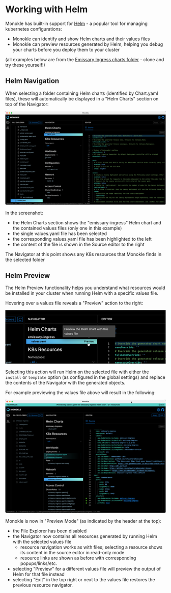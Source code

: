 # Working with Helm

Monokle has built-in support for [Helm](https://helm.sh/) - a popular tool for managing kubernetes configurations:

- Monokle can identify and show Helm charts and their values files  
- Monokle can preview resources generated by Helm, helping you debug your charts before you deploy them to your cluster

(all examples below are from the [Emissary Ingress charts folder](https://github.com/emissary-ingress/emissary/tree/master/charts/emissary-ingress) - clone and try these yourself!)

## Helm Navigation

When selecting a folder containing Helm charts (identified by Chart.yaml files), these will automatically be displayed in 
a "Helm Charts" section on top of the Navigator:

![Helm Navigation](img/helm-navigation.png)

In the screenshot:

* the Helm Charts section shows the "emissary-ingress" Helm chart and the contained values files (only one in this example) 
* the single values.yaml file has been selected
* the corresponding values.yaml file has been highlighted to the left
* the content of the file is shown in the Source editor to the right

The Navigator at this point shows any K8s resources that Monokle finds in the selected folder

## Helm Preview

The Helm Preview functionality helps you understand what resources would be installed in your cluster when running Helm with 
a specific values file.

Hovering over a values file reveals a "Preview" action to the right:

![Helm Preview Action](img/helm-preview-action.png)

Selecting this action will run Helm on the selected file with either the `install` or `template` option (as configured in the global settings)
and replace the contents of the Navigator with the generated objects.

For example previewing the values file above will result in the following:

![Helm Preview Output](img/helm-preview-output.png)

Monokle is now in "Preview Mode" (as indicated by the header at the top):

- the File Explorer has been disabled
- the Navigator now contains all resources generated by running Helm with the selected values file
    - resource navigation works as with files; selecting a resource shows its content in the source editor in read-only mode
    - resource links are shown as before with corresponding popups/links/etc.
- selecting "Preview" for a different values file will preview the output of Helm for that file instead
- selecting "Exit" in the top right or next to the values file restores the previous resource navigator.

